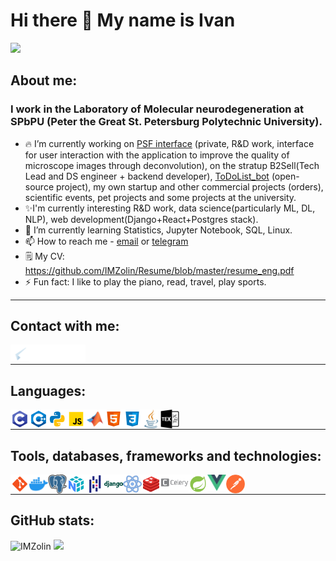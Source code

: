 # Hi there 👋 My name is Ivan
![](https://komarev.com/ghpvc/?username=IMZolin&color=green)
## About me:

### I work in the Laboratory of Molecular neurodegeneration at SPbPU (Peter the Great St. Petersburg Polytechnic University).

- 🔥 I’m currently working on [PSF interface] (private, R&D work, interface for user interaction with the application to improve the quality of microscope images through deconvolution), on the stratup B2Sell(Tech Lead and DS engineer + backend developer), [ToDoList_bot] (open-source project), my own startup and other commercial projects (orders), scientific events, pet projects and some projects at the university.
- ✨I'm currently interesting R&D work, data science(particularly ML, DL, NLP), web development(Django+React+Postgres stack).
- 🌱 I’m currently learning Statistics, Jupyter Notebook, SQL, Linux.
- 📫 How to reach me - [email] or [telegram] 
- 🗒️ My CV: <https://github.com/IMZolin/Resume/blob/master/resume_eng.pdf>
- ⚡ Fun fact: I like to play the piano, read, travel, play sports.

____

## Contact with me:
[<img align ="left" width="30px" alt="Telegram" src="images/telegram.png"/>][telegram]
[<img align ="left" width="30px" alt="Linkedin" src="images/linkedin.png"/>][linkedin]
[<img align ="left" width="30px" alt="Instagram" src="images/instagram.png"/>][instagram]
[<img align ="left" width="30px" alt="Twitter" src="images/twitter.png"/>][twitter]
<br/>
____

## Languages:
[<img align ="left" width="30px" alt="C-programming" src="images/c-programming.png"/>][c-programming] 
[<img align ="left" width="30px" alt="C++" src="images/c++.png"/>][c++] 
[<img align ="left" width="30px" alt="Python" src="images/python.png"/>][python]
[<img align ="left" width="30px" alt="JavaScript" src="images/javascript.png"/>][javascript]
[<img align ="left" width="30px" alt="Python" src="images/matlab.png"/>][matlab]
[<img align ="left" width="30px" alt="HTML5" src="images/html-5.png"/>][html5]
[<img align ="left" width="30px" alt="CSS3" src="images/css3.png"/>][css3]
[<img align ="left" width="30px" alt="Java" src="images/java.png"/>][java]
[<img align ="left" width="30px" alt="Latex" src="images/tex.png"/>][latex]
<br/>
____

## Tools, databases, frameworks and technologies:
[<img align ="left" width="30px" alt="Git" src="images/git.png"/>][git]
[<img align ="left" width="30px" alt="Docker" src="images/docker.png"/>][docker]
[<img align ="left" width="30px" alt="Postgres" src="images/postgres.png"/>][postgres]
[<img align ="left" width="30px" alt="Numpy" src="images/numpy.png"/>][numpy]
[<img align ="left" width="30px" alt="Pandas" src="images/pandas.png"/>][pandas]
[<img align ="left" width="30px" alt="Django" src="images/django.png"/>][django]
[<img align ="left" width="30px" alt="React" src="images/react.png"/>][react]
[<img align ="left" width="30px" alt="Redis" src="images/redis.png"/>][redis]
[<img align ="left" width="45px" alt="Celery" src="images/celery.png"/>][celery]
[<img align ="left" width="30px" alt="Spring" src="images/spring.png"/>][spring]
[<img align ="left" width="30px" alt="Vue" src="images/vue.png"/>][vue]
[<img align ="left" width="30px" alt="Postman" src="images/postman.png"/>][postman]
<br/>
____

## GitHub stats:
<div display="inline-flex" align-items="center" justify-content="space-between">
<img src="https://github-readme-stats.vercel.app/api?username=IMZolin&show_icons=true&bg_color=151515&title_color=fff&text_color=ffffff&icon_color=0b92f8&border_color=0b92f8&border_radius=30&count_private=true&locale=en&include_all_commits=true" width="47%"alt="IMZolin" />
<img src="https://github-readme-stats.vercel.app/api/top-langs/?username=IMZolin&layout=compact&bg_color=151515&title_color=fff&text_color=ffffff&icon_color=0b92f8&border_color=0b92f8&border_radius=30&hide=tex"/>
</div>

[PSF interface]:https://github.com/IMZolin/frt23-3d-interface
[Website]:https://github.com/IMZolin/Website
[ToDoList_bot]:https://github.com/IMZolin/Todolist-Telegram-bot

[telegram]:https://telegram.me/zolin5269
[linkedin]:https://www.linkedin.com/in/ivan-zolin-4474b0233/
[twitter]:https://twitter.com/zolin5269
[instagram]:https://www.instagram.com/zolin5269/

[c-programming]:https://www.cprogramming.com/
[c++]:https://www.w3schools.com/cpp/default.[html5]asp
[html5]:https://www.w3schools.com/html/
[css3]:https://www.w3schools.com/css/
[javascript]:https://www.w3schools.com/js/
[python]:https://www.python.org/
[matlab]:https://www.mathworks.com/products/matlab.html
[java]:https://www.java.com/ru/

[git]:https://git-scm.com/
[docker]:https://www.docker.com/
[latex]:https://www.tug.org/begin.html
[postgres]:https://www.postgresql.org/
[postman]:https://www.postman.com/
[spring]:https://spring.io/
[vue]:https://vuejs.org/
[react]:https://reactjs.org/
[django]:https://www.djangoproject.com/
[redis]:https://redis.io/
[celery]:https://docs.celeryq.dev/en/stable/getting-started/introduction.html
[numpy]:https://numpy.org/
[pandas]:https://pandas.pydata.org/

[vs]:https://visualstudio.microsoft.com/
[vs-code]:https://code.visualstudio.com/
[clion]:https://www.jetbrains.com/clion/
[py-charm]:https://www.jetbrains.com/ru-ru/pycharm/
[webstorm]:https://www.jetbrains.com/webstorm/
[email]:mailto:<zolin5269@gmail.com>
<!--:
**IMZolin/IMZolin** is a ✨ _special_ ✨ repository because its `README.md` (this file) appears on your GitHub profile.

Here are some ideas to get you started:
 

- 👯 I’m looking to collaborate on ...
- 🤔 I’m looking for help with ...
- 💬 Ask me about ...

- 😄 Pronouns: ...
- 
-->
